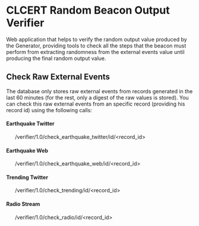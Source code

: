 # CLCERT Random Beacon Output Verifier

Web application that helps to verify the random output value produced by the Generator, providing tools to check all the steps that the beacon must perform from extracting randomness from the external events value until producing the final random output value.

## Check Raw External Events

The database only stores raw external events from records generated in the last 60 minutes (for the rest, only a digest of the raw values is stored). You can check this raw external events from an specific record (providing his record id) using the following calls:

#### Earthquake Twitter

&nbsp;&nbsp;&nbsp;&nbsp;&nbsp;&nbsp;/verifier/1.0/check\_earthquake\_twitter/id/\<record\_id\>

#### Earthquake Web

&nbsp;&nbsp;&nbsp;&nbsp;&nbsp;&nbsp;/verifier/1.0/check\_earthquake\_web/id/\<record\_id\>

#### Trending Twitter

&nbsp;&nbsp;&nbsp;&nbsp;&nbsp;&nbsp;/verifier/1.0/check\_trending/id/\<record\_id\>

#### Radio Stream

&nbsp;&nbsp;&nbsp;&nbsp;&nbsp;&nbsp;/verifier/1.0/check\_radio/id/\<record\_id\>
